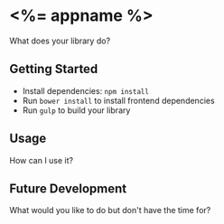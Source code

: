<%= appname %>
==================================================

What does your library do?

Getting Started
--------------------------------------

- Install dependencies: `npm install`
- Run `bower install` to install frontend dependencies
- Run `gulp` to build your library

Usage
--------------------------------------

How can I use it?

Future Development
--------------------------------------

What would you like to do but don't have the time for?
